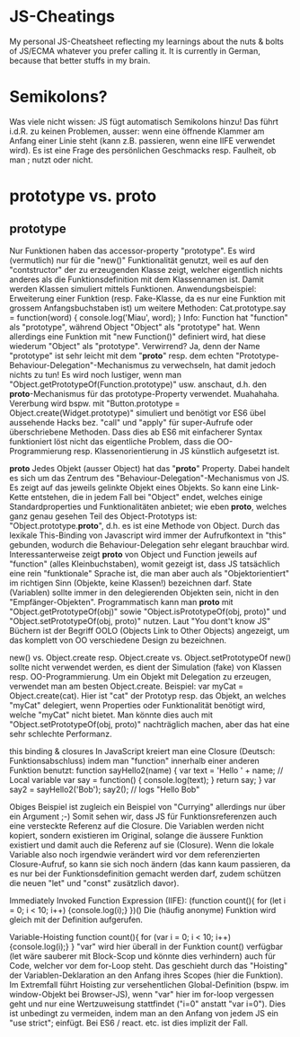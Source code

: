 # JS-Cheatings
My personal JS-Cheatsheet reflecting my learnings about the nuts & bolts of JS/ECMA whatever you prefer calling it. It is currently in German, because that better stuffs in my brain.


# Semikolons?
Was viele nicht wissen: JS fügt automatisch Semikolons hinzu! Das führt i.d.R. zu keinen Problemen, ausser: wenn eine öffnende Klammer am Anfang einer Linie steht (kann z.B. passieren, wenn eine IIFE verwendet wird).
Es ist eine Frage des persönlichen Geschmacks resp. Faulheit, ob man ; nutzt oder nicht.

# prototype vs. __proto__

## prototype
Nur Funktionen haben das accessor-property "prototype". Es wird (vermutlich)  nur für die "new()" Funktionalität genutzt, weil es auf den "contstructor" der zu erzeugenden Klasse zeigt, welcher eigentlich nichts anderes als die Funktionsdefinition mit dem Klassennamen ist. Damit werden Klassen simuliert mittels Funktionen. Anwendungsbeispiel: Erweiterung einer Funktion (resp. Fake-Klasse, da es nur eine Funktion mit grossem Anfangsbuchstaben ist) um weitere Methoden:
Cat.prototype.say = function(word) { console.log('Miau', word); }
Info: Function hat "function" als "prototype", während Object "Object" als "prototype" hat. Wenn allerdings eine Funktion mit "new Function()" definiert wird, hat diese wiederum "Object" als "prototype". Verwirrend? Ja, denn der Name "prototype" ist sehr leicht mit dem "__proto__" resp. dem echten "Prototype-Behaviour-Delegation"-Mechanismus zu verwechseln, hat damit jedoch nichts zu tun! Es wird noch lustiger, wenn man "Object.getPrototypeOf(Function.prototype)" usw. anschaut, d.h. den __proto__-Mechanismus für das prototype-Property verwendet. Muahahaha. Vererbung wird bspw. mit "Button.prototype = Object.create(Widget.prototype)" simuliert und benötigt vor ES6 übel aussehende Hacks bez. "call" und "apply" für super-Aufrufe oder überschriebene Methoden. Dass dies ab ES6 mit einfacherer Syntax funktioniert löst nicht das eigentliche Problem, dass die OO-Programmierung resp. Klassenorientierung in JS künstlich aufgesetzt ist.

__proto__
Jedes Objekt (ausser Object) hat das "__proto__" Property. Dabei handelt es sich um das Zentrum des "Behaviour-Delegation"-Mechanismus von JS. Es zeigt auf das jeweils gelinkte Objekt eines Objekts.
So kann eine Link-Kette entstehen, die in jedem Fall bei "Object" endet, welches einige Standardproperties und Funktionalitäten anbietet; wie eben __proto__, welches ganz genau gesehen Teil des Object-Prototyps ist: "Object.prototype.__proto__", d.h. es ist eine Methode von Object. Durch das lexikale This-Binding von Javascript wird immer der Aufrufkontext in "this" gebunden, wodurch die Behaviour-Delegation sehr elegant brauchbar wird. Interessanterweise zeigt __proto__ von Object und Function jeweils auf "function" (alles Kleinbuchstaben), womit gezeigt ist, dass JS tatsächlich eine rein "funktionale" Sprache ist, die man aber auch als "Objektorientiert" im richtigen Sinn (Objekte, keine Klassen!) bezeichnen darf.
State (Variablen) sollte immer in den delegierenden Objekten sein, nicht in den "Empfänger-Objekten". Programmatisch kann man __proto__ mit "Object.getPrototypeOf(obj)" sowie "Object.isPrototypeOf(obj, proto)" und "Object.setPrototypeOf(obj, proto)" nutzen. Laut "You dont't know JS" Büchern ist der Begriff OOLO (Objects Link to Other Objects) angezeigt, um das komplett von OO verschiedene Design zu bezeichnen.

new() vs. Object.create resp. Object.create vs. Object.setPrototypeOf
new() sollte nicht verwendet werden, es dient der Simulation (fake) von Klassen resp. OO-Programmierung. Um ein Objekt mit Delegation zu erzeugen, verwendet man am besten Object.create. Beispiel: var myCat = Object.create(cat). Hier ist "cat" der Prototyp resp. das Objekt, an welches "myCat" delegiert, wenn Properties oder Funktionalität benötigt wird, welche "myCat" nicht bietet. Man könnte dies auch mit "Object.setPrototypeOf(obj, proto)" nachträglich machen, aber das hat eine sehr schlechte Performanz.

this binding & closures
In JavaScript kreiert man eine Closure (Deutsch: Funktionsabschluss) indem man "function" innerhalb einer anderen Funktion benutzt:
function sayHello2(name) {
  var text = 'Hello ' + name; // Local variable
  var say = function() { console.log(text); }
  return say;
}
var say2 = sayHello2('Bob');
say2(); // logs "Hello Bob"

Obiges Beispiel ist zugleich ein Beispiel von "Currying" allerdings nur über ein Argument ;-)
Somit sehen wir, dass JS für Funktionsreferenzen auch eine versteckte Referenz auf die Closure. Die Variablen werden nicht kopiert, sondern existieren im Original, solange die äussere Funktion existiert und damit auch die Referenz auf sie (Closure). Wenn die lokale Variable also noch irgendwie verändert wird vor dem referenzierten Closure-Aufruf, so kann sie sich noch ändern (das kann kaum passieren, da es nur bei der Funktionsdefinition gemacht werden darf, zudem schützen die neuen "let" und "const" zusätzlich davor).

Immediately Invoked Function Expression (IIFE):
(function count(){
  for (let i = 0; i < 10; i++)
    {console.log(i);}
})()
Die (häufig anonyme) Funktion wird gleich mit der Definition aufgerufen.

Variable-Hoisting
function count(){
  for (var i = 0; i < 10; i++)
    {console.log(i);}
}
"var" wird hier überall in der Funktion count() verfügbar (let wäre sauberer mit Block-Scop und könnte dies verhindern) auch für Code, welcher vor dem for-Loop steht. Das geschieht durch das "Hoisting" der Variablen-Deklaration an den Anfang ihres Scopes (hier die Funktion). Im Extremfall führt Hoisting zur versehentlichen Global-Definition (bspw. im window-Objekt bei Browser-JS), wenn "var" hier im for-loop vergessen geht und nur eine Wertzuweisung stattfindet ("i=0" anstatt "var i=0"). Dies ist unbedingt zu vermeiden, indem man an den Anfang von jedem JS ein "use strict"; einfügt. Bei ES6 / react. etc. ist dies implizit der Fall.
